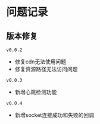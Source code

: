 # 问题记录

## 版本修复

`v0.0.2`
- 修复cdn无法使用问题
- 修复资源路径无法访问问题

`v0.0.3`
- 新增心跳检测功能

`v0.0.4`
- 新增socket连接成功和失败的回调

